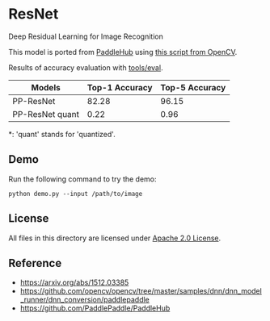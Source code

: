 # ResNet

Deep Residual Learning for Image Recognition

This model is ported from [PaddleHub](https://github.com/PaddlePaddle/PaddleHub) using [this script from OpenCV](https://github.com/opencv/opencv/blob/master/samples/dnn/dnn_model_runner/dnn_conversion/paddlepaddle/paddle_resnet50.py).

Results of accuracy evaluation with [tools/eval](../../tools/eval).

| Models | Top-1 Accuracy | Top-5 Accuracy |
| ------ | -------------- | -------------- |
| PP-ResNet | 82.28 | 96.15 |
| PP-ResNet quant | 0.22 | 0.96 |

\*: 'quant' stands for 'quantized'.

## Demo

Run the following command to try the demo:
```shell
python demo.py --input /path/to/image
```

## License

All files in this directory are licensed under [Apache 2.0 License](./LICENSE).

## Reference

- https://arxiv.org/abs/1512.03385
- https://github.com/opencv/opencv/tree/master/samples/dnn/dnn_model_runner/dnn_conversion/paddlepaddle
- https://github.com/PaddlePaddle/PaddleHub

